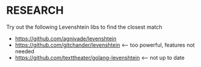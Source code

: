 # RESEARCH

Try out the following Levenshtein libs to find the closest match

- https://github.com/agnivade/levenshtein
- https://github.com/gitchander/levenshtein <-- too powerful, features not needed
- https://github.com/texttheater/golang-levenshtein <-- not up to date 